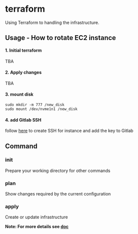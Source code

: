 # terraform

Using  Terraform to handling the infrastructure.

## Usage - How to rotate EC2 instance
#### 1. Initial terraform
TBA

#### 2. Apply changes
TBA

#### 3. mount disk
```shell
sudo mkdir -m 777 /new_disk
sudo mount /dev/nvme1n1 /new_disk
```

#### 4. add Gitlab SSH
follow [here](https://wiki.healthcareit.net/display/IHDP/Forward+X+Window+to+Local+Machine+Setup#ForwardXWindowtoLocalMachineSetup-GitandGitLab) to create SSH for instance and add the key to Gitlab

## Command

### init 
Prepare your working directory for other commands

### plan
Show changes required by the current configuration

### apply
Create or update infrastructure

**Note: For more details see [doc](https://www.terraform.io/docs/cli/commands/index.html)** 
